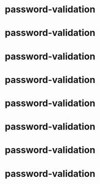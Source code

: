 # password-validation
# password-validation
# password-validation
# password-validation
# password-validation
# password-validation
# password-validation
# password-validation
